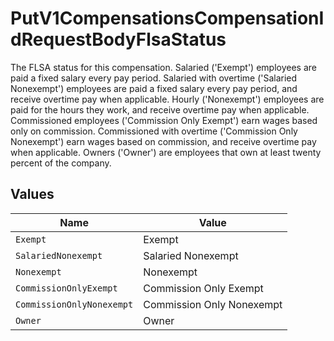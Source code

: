 # PutV1CompensationsCompensationIdRequestBodyFlsaStatus

The FLSA status for this compensation. Salaried ('Exempt') employees are paid a fixed salary every pay period. Salaried with overtime ('Salaried Nonexempt') employees are paid a fixed salary every pay period, and receive overtime pay when applicable. Hourly ('Nonexempt') employees are paid for the hours they work, and receive overtime pay when applicable. Commissioned employees ('Commission Only Exempt') earn wages based only on commission. Commissioned with overtime ('Commission Only Nonexempt') earn wages based on commission, and receive overtime pay when applicable. Owners ('Owner') are employees that own at least twenty percent of the company. 


## Values

| Name                      | Value                     |
| ------------------------- | ------------------------- |
| `Exempt`                  | Exempt                    |
| `SalariedNonexempt`       | Salaried Nonexempt        |
| `Nonexempt`               | Nonexempt                 |
| `CommissionOnlyExempt`    | Commission Only Exempt    |
| `CommissionOnlyNonexempt` | Commission Only Nonexempt |
| `Owner`                   | Owner                     |
